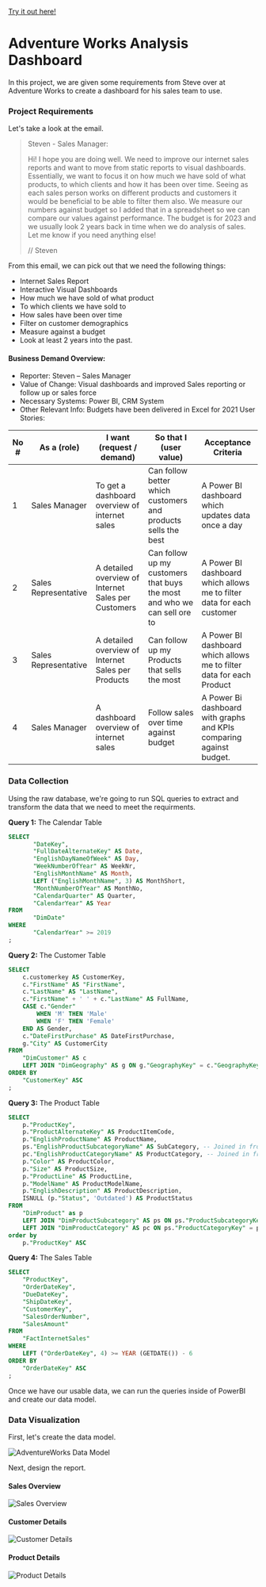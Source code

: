 [Try it out here!](https://app.powerbi.com/view?r=eyJrIjoiOTM1MzM1YjYtM2M2Ny00YTE1LWJjYTItNDUyMmQ5ZDFmMWU1IiwidCI6ImJkMGNhZWQyLTBiNTctNDllNy1hMjY2LTYzMWZhNmE2YzIyYSJ9)

# Adventure Works Analysis Dashboard

In this project, we are given some requirements from Steve over at Adventure Works to create a dashboard for his sales team to use.

### Project Requirements

Let's take a look at the email.

> Steven  - Sales Manager:
>
> Hi!
> I hope you are doing well. We need to improve our internet sales reports and want to move from static reports to visual dashboards.
> Essentially, we want to focus it on how much we have sold of what products, to which clients and how it has been over time.
> Seeing as each sales person works on different products and customers it would be beneficial to be able to filter them also.
> We measure our numbers against budget so I added that in a spreadsheet so we can compare our values against performance. 
> The budget is for 2023 and we usually look 2 years back in time when we do analysis of sales.
> Let me know if you need anything else!
>
> // Steven

From this email, we can pick out that we need the following things:

- Internet Sales Report
- Interactive Visual Dashboards
- How much we have sold of what product
- To which clients we have sold to
- How sales have been over time
- Filter on customer demographics
- Measure against a budget
- Look at least 2 years into the past.

#### **Business Demand Overview:**
-	Reporter: Steven – Sales Manager
-	Value of Change: Visual dashboards and improved Sales reporting or follow up or sales force
-	Necessary Systems: Power BI, CRM System
-	Other Relevant Info: Budgets have been delivered in Excel for 2021
User Stories:

| No # | As a (role)          | I want (request / demand)                            | So that I (user value)                                                    | Acceptance Criteria                                                    |
|------|----------------------|------------------------------------------------------|---------------------------------------------------------------------------|------------------------------------------------------------------------|
| 1    | Sales Manager        | To get a dashboard overview of internet sales        | Can follow better which customers and products sells the best             | A Power BI dashboard which updates data once a day                     |
| 2    | Sales Representative | A detailed overview of Internet Sales per Customers  | Can follow up my customers that buys the most and who we can sell ore to  | A Power BI dashboard which allows me to filter data for each customer  |
| 3    | Sales Representative | A detailed overview of Internet Sales per Products   | Can follow up my Products that sells the most                             | A Power BI dashboard which allows me to filter data for each Product   |
| 4    | Sales Manager        | A dashboard overview of internet sales               | Follow sales over time against budget                                     | A Power Bi dashboard with graphs and KPIs comparing against budget.    |


### Data Collection

Using the raw database, we're going to run SQL queries to extract and transform the data that we need to meet the requirments.

**Query 1:** The Calendar Table

```sql
SELECT
       "DateKey",
       "FullDateAlternateKey" AS Date,
       "EnglishDayNameOfWeek" AS Day,
       "WeekNumberOfYear" AS WeekNr,
       "EnglishMonthName" AS Month,
       LEFT ("EnglishMonthName", 3) AS MonthShort,
       "MonthNumberOfYear" AS MonthNo,
       "CalendarQuarter" AS Quarter,
       "CalendarYear" AS Year
FROM
       "DimDate"
WHERE
       "CalendarYear" >= 2019
;
```

**Query 2:** The Customer Table

```sql
SELECT
    c.customerkey AS CustomerKey,
    c."FirstName" AS "FirstName",
    c."LastName" AS "LastName",
    c."FirstName" + ' ' + c."LastName" AS FullName,
    CASE c."Gender"
        WHEN 'M' THEN 'Male'
        WHEN 'F' THEN 'Female'
    END AS Gender,
    c."DateFirstPurchase" AS DateFirstPurchase,
    g."City" AS CustomerCity
FROM
    "DimCustomer" AS c
    LEFT JOIN "DimGeography" AS g ON g."GeographyKey" = c."GeographyKey"
ORDER BY
    "CustomerKey" ASC
;
```

**Query 3:** The Product Table

```sql
SELECT
    p."ProductKey",
    p."ProductAlternateKey" AS ProductItemCode,
    p."EnglishProductName" AS ProductName,
    ps."EnglishProductSubcategoryName" AS SubCategory, -- Joined in from Sub Category Table
    pc."EnglishProductCategoryName" AS ProductCategory, -- Joined in from Category Table
    p."Color" AS ProductColor,
    p."Size" AS ProductSize,
    p."ProductLine" AS ProductLine,
    p."ModelName" AS ProductModelName,
    p."EnglishDescription" AS ProductDescription,
    ISNULL (p."Status", 'Outdated') AS ProductStatus
FROM
    "DimProduct" as p
    LEFT JOIN "DimProductSubcategory" AS ps ON ps."ProductSubcategoryKey" = p."ProductSubcategoryKey"
    LEFT JOIN "DimProductCategory" AS pc ON ps."ProductCategoryKey" = pc."ProductCategoryKey"
order by
    p."ProductKey" ASC
```

**Query 4:** The Sales Table 

```sql
SELECT
    "ProductKey",
    "OrderDateKey",
    "DueDateKey",
    "ShipDateKey",
    "CustomerKey",
    "SalesOrderNumber",
    "SalesAmount"
FROM
    "FactInternetSales"
WHERE
    LEFT ("OrderDateKey", 4) >= YEAR (GETDATE()) - 6
ORDER BY
    "OrderDateKey" ASC
;
```

Once we have our usable data, we can run the queries inside of PowerBI and create our data model.

### Data Visualization

First, let's create the data model.

![AdventureWorks Data Model](https://github.com/user-attachments/assets/96823bc6-3b20-4086-80a6-a6766c8cf8cf)

Next, design the report.

#### Sales Overview

![Sales Overview](https://github.com/user-attachments/assets/7c291976-9f8c-4673-ad54-b9c9524b976b)



#### Customer Details

![Customer Details](https://github.com/user-attachments/assets/c2add40c-4038-4207-8c7d-74013a6a83b9)



#### Product Details

![Product Details](https://github.com/user-attachments/assets/8dca812d-4b18-49fd-b4d3-5cb44d97a6c0)


